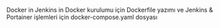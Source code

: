 Docker in Jenkins in Docker kurulumu için Dockerfile yazımı ve Jenkins & Portainer işlemleri için docker-compose.yaml dosyası
